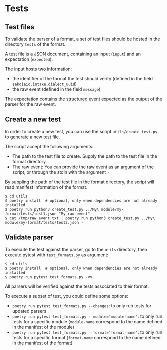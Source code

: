 # Tests

## Test files

To validate the parser of a format, a set of test files should be hosted in the directory `tests` of the format.

A test file is a [JSON](https://json.org) document, containing an input (`input`) and an expectation (`expected`).

The input hosts two information:

- the identifier of the format the test should verify (defined in the field `sekoiaio.intake.dialect_uuid`)
- the raw event (defined in the field `message`)

The expectation contains the [structured event](structured_event.md) expected as the output of the parser for the raw event.

## Create a new test

In order to create a new test, you can use the script `utils/create_test.py` to generate a new test file.

The script accept the following arguments:

- The path to the test file to create. Supply the path to the test file in the format directory.
- The raw event: You can provide the raw event as an argument of the script, or through the stdin with the argument `-`

By suppling the path of the test file in the format directory, the script will read manifest information of the format.

```shell
$ cd utils
$ poetry install  # optional, only when dependencies are not already installed
$ poetry run python3 create_test.py ../My\ module/my-format/tests/test1.json "My raw event"
$ cat /tmp/raw_event.txt | poetry run python3 create_test.py ../My\ module/my-format/tests/test2.json -
```

## Validate parser

To execute the test against the parser, go to the `utils` directory, then execute pytest with `test_formats.py` as argument:

```shell
$ cd utils
$ poetry install  # optional, only when dependencies are not already installed
$ poetry run pytest test_formats.py -vv
```

All parsers will be verified against the tests associated to their format.

To execute a subset of test, you could define some options:

- `poetry run pytest test_formats.py --changes`: to only run tests for updated parsers
- `poetry run pytest test_formats.py --module='module-name'`: to only run tests for a specific module (`module-name` correspond to the name defined in the manifest of the module)
- `poetry run pytest test_formats.py --format='format-name'`: to only run tests for a specific format (`format-name` correspond to the name defined in the manifest of the format)